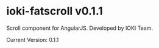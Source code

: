 ioki-fatscroll v0.1.1
==============
Scroll component for AngularJS. Developed by IOKI Team.

Current Version: 0.1.1